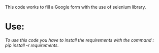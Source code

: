 This code works to fill a Google form with the use of selenium library.

# Use:
*To use this code you have to install the requirements with the command : 
pip install -r requirements.*
